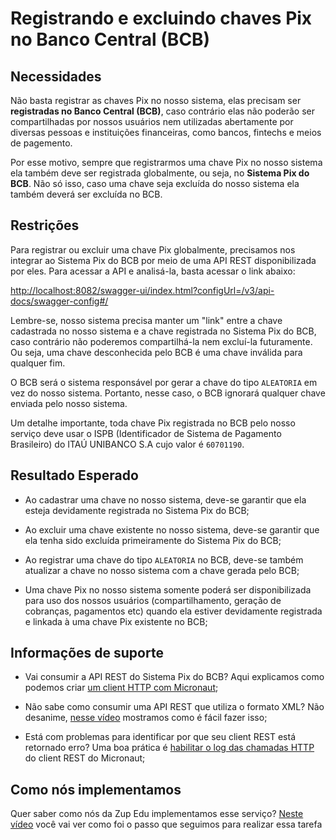 # Registrando e excluindo chaves Pix no Banco Central (BCB)

## Necessidades

Não basta registrar as chaves Pix no nosso sistema, elas precisam ser **registradas no Banco Central (BCB)**, caso contrário elas não poderão ser compartilhadas por nossos usuários nem utilizadas abertamente por diversas pessoas e instituições financeiras, como bancos, fintechs e meios de pagemento.

Por esse motivo, sempre que registrarmos uma chave Pix no nosso sistema ela também deve ser registrada globalmente, ou seja, no **Sistema Pix do BCB**. Não só isso, caso uma chave seja excluída do nosso sistema ela também deverá ser excluída no BCB.
   
## Restrições

Para registrar ou excluir uma chave Pix globalmente, precisamos nos integrar ao Sistema Pix do BCB por meio de uma API REST disponibilizada por eles. Para acessar a API e analisá-la, basta acessar o link abaixo:

[http://localhost:8082/swagger-ui/index.html?configUrl=/v3/api-docs/swagger-config#/](http://localhost:8082/swagger-ui/index.html?configUrl=/v3/api-docs/swagger-config#/)

Lembre-se, nosso sistema precisa manter um "link" entre a chave cadastrada no nosso sistema e a chave registrada no Sistema Pix do BCB, caso contrário não poderemos compartilhá-la nem excluí-la futuramente. Ou seja, uma chave desconhecida pelo BCB é uma chave inválida para qualquer fim.

O BCB será o sistema responsável por gerar a chave do tipo `ALEATORIA` em vez do nosso sistema. Portanto, nesse caso, o BCB ignorará qualquer chave enviada pelo nosso sistema.

Um detalhe importante, toda chave Pix registrada no BCB pelo nosso serviço deve usar o ISPB (Identificador de Sistema de Pagamento Brasileiro) do ITAÚ UNIBANCO S.A cujo valor é `60701190`.

## Resultado Esperado

- Ao cadastrar uma chave no nosso sistema, deve-se garantir que ela esteja devidamente registrada no Sistema Pix do BCB;

- Ao excluir uma chave existente no nosso sistema, deve-se garantir que ela tenha sido excluída primeiramente do Sistema Pix do BCB;

- Ao registrar uma chave do tipo `ALEATORIA` no BCB, deve-se também atualizar a chave no nosso sistema com a chave gerada pelo BCB;

- Uma chave Pix no nosso sistema somente poderá ser disponibilizada para uso dos nossos usuários (compartilhamento, geração de cobranças, pagamentos etc) quando ela estiver devidamente registrada e linkada à uma chave Pix existente no BCB;

## Informações de suporte

- Vai consumir a API REST do Sistema Pix do BCB? Aqui explicamos como podemos criar [um client HTTP com Micronaut](https://www.youtube.com/watch?v=9nPRHbToxAc&feature=youtu.be);

- Não sabe como consumir uma API REST que utiliza o formato XML? Não desanime, [nesse vídeo](https://www.youtube.com/watch?v=4MG_H-lKydI&feature=youtu.be) mostramos como é fácil fazer isso;

- Está com problemas para identificar por que seu client REST está retornado erro? Uma boa prática é [habilitar o log das chamadas HTTP](https://docs.micronaut.io/latest/guide/index.html#_debugging_tracing_the_http_client) do client REST do Micronaut;

## Como nós implementamos
Quer saber como nós da Zup Edu implementamos esse serviço? [Neste vídeo](https://www.youtube.com/watch?v=qDEc_c5OYhY&feature=youtu.be) você vai ver como foi o passo que seguimos para realizar essa tarefa

